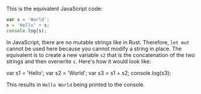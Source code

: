 This is the equivalent JavaScript code:
```javascript
var s = 'World';
s = 'Hello' + s;
console.log(s);
```
In JavaScript, there are no mutable strings like in Rust. Therefore, `let mut` cannot be used here because you cannot modify a string in place. The equivalent is to create a new variable `s2` that is the concatenation of the two strings and then overwrite `s`. Here's how it would look like:

var s1 = 'Hello';
var s2 = 'World';
var s3 = s1 + s2;
console.log(s3);

This results in `Hello World` being printed to the console.
